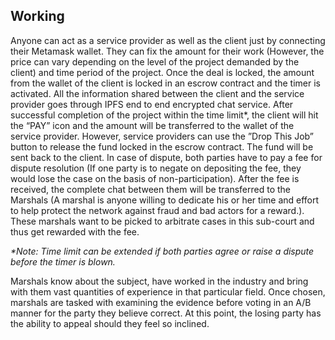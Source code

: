## Working

Anyone can act as a service provider as well as the client just by connecting their Metamask wallet. They can fix the amount for their work (However, the price can vary depending on the level of the project demanded by the client) and time period of the project. Once the deal is locked, the amount from the wallet of the client is locked in an escrow contract and the timer is activated. All the information shared between the client and the service provider goes through IPFS end to end encrypted chat service. After successful completion of the project within the time limit*, the client will hit the “PAY”  icon and the amount will be transferred to the wallet of the service provider. However, service providers can use the ”Drop This Job” button to release the fund locked in the escrow contract. The fund will be sent back to the client. In case of dispute, both parties have to pay a fee for dispute resolution (If one party is to negate on depositing the fee, they would lose the case on the basis of non-participation). After the fee is received, the complete chat between them will be transferred to the Marshals (A marshal is anyone willing to dedicate his or her time and effort to help protect the network against fraud and bad actors for a reward.). These marshals want to be picked to arbitrate cases in this sub-court and thus get rewarded with the fee.



_*Note: Time limit can be extended if both parties agree or raise a dispute before the timer is blown._


Marshals know about the subject, have worked in the industry and bring with them vast quantities of experience in that particular field. Once chosen, marshals are tasked with examining the evidence before voting in an A/B manner for the party they believe correct. At this point, the losing party has the ability to appeal should they feel so inclined.
